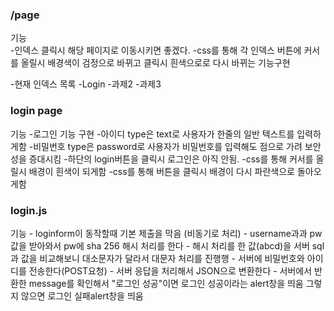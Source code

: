 ### /page

기능  
    -인덱스 클릭시 해당 페이지로 이동시키면 좋겠다.
        -css를 통해 각 인덱스 버튼에 커서를 올릴시 배경색이 검정으로 바뀌고 클릭시 흰색으로로 다시 바뀌는 기능구현

-현재 인덱스 목록 
    -Login
    -과제2
    -과제3


### login page

기능 
    -로그인 기능 구현
    -아이디 type은 text로 사용자가 한줄의 일반 텍스트를 입력하게함
    -비밀번호 type은 password로 사용자가 비밀번호를 입력해도 점으로 가려 보안성을 증대시킴
    -하단의 login버튼을 클릭시 로그인은 아직 안됨.
        -css를 통해 커서를 올릴시 배경이 흰색이 되게함
        -css를 통해 버튼을 클릭시 배경이 다시 파란색으로 돌아오게함

### login.js

기능
    - loginform이 동작할때 기본 제출을 막음 (비동기로 처리)
    - username과과 pw값을 받아와서 pw에 sha 256 해시 처리를 한다
    - 해시 처리를 한 값(abcd)을 서버 sql과 값을 비교해보니 대소문자가 달라서 대문자 처리를 진행행 
    - 서버에 비밀번호와 아이디를 전송한다(POST요청)
    - 서버 응답을 처리해서 JSON으로 변환한다
    - 서버에서 반환한 message를 확인해서 "로그인 성공"이면 로그인 성공이라는 alert창을 띄움 그렇지 않으면 로그인 실패alert창을 띄움